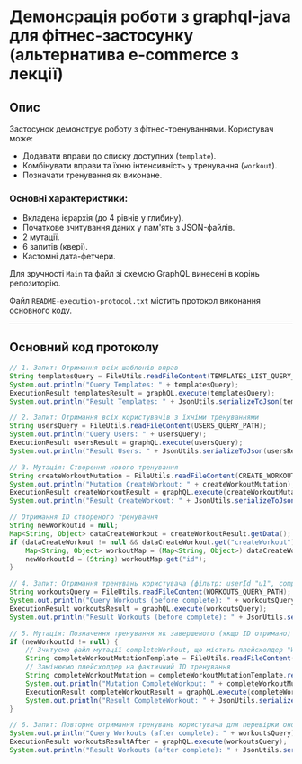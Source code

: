 # Демонсрація роботи з graphql-java для фітнес-застосунку (альтернатива e-commerce з лекції)

## Опис

Застосунок демонструє роботу з фітнес-тренуваннями. Користувач може:

- Додавати вправи до списку доступних (`template`).
- Комбінувати вправи та їхню інтенсивність у тренування (`workout`).
- Позначати тренування як виконане.

### Основні характеристики:
- Вкладена ієрархія (до 4 рівнів у глибину).
- Початкове зчитування даних у пам'ять з JSON-файлів.
- 2 мутації.
- 6 запитів (квері).
- Кастомні дата-фетчери.

Для зручності `Main` та файл зі схемою GraphQL винесені в корінь репозиторію.

Файл `README-execution-protocol.txt` містить протокол виконання основного коду.

---

## Основний код протоколу

```java
// 1. Запит: Отримання всіх шаблонів вправ
String templatesQuery = FileUtils.readFileContent(TEMPLATES_LIST_QUERY_PATH);
System.out.println("Query Templates: " + templatesQuery);
ExecutionResult templatesResult = graphQL.execute(templatesQuery);
System.out.println("Result Templates: " + JsonUtils.serializeToJson(templatesResult.toSpecification()));

// 2. Запит: Отримання всіх користувачів з їхніми тренуваннями
String usersQuery = FileUtils.readFileContent(USERS_QUERY_PATH);
System.out.println("Query Users: " + usersQuery);
ExecutionResult usersResult = graphQL.execute(usersQuery);
System.out.println("Result Users: " + JsonUtils.serializeToJson(usersResult.toSpecification()));

// 3. Мутація: Створення нового тренування
String createWorkoutMutation = FileUtils.readFileContent(CREATE_WORKOUT_MUTATION_PATH);
System.out.println("Mutation CreateWorkout: " + createWorkoutMutation);
ExecutionResult createWorkoutResult = graphQL.execute(createWorkoutMutation);
System.out.println("Result CreateWorkout: " + JsonUtils.serializeToJson(createWorkoutResult.toSpecification()));

// Отримання ID створеного тренування
String newWorkoutId = null;
Map<String, Object> dataCreateWorkout = createWorkoutResult.getData();
if (dataCreateWorkout != null && dataCreateWorkout.get("createWorkout") instanceof Map) {
    Map<String, Object> workoutMap = (Map<String, Object>) dataCreateWorkout.get("createWorkout");
    newWorkoutId = (String) workoutMap.get("id");
}

// 4. Запит: Отримання тренувань користувача (фільтр: userId "u1", completed false)
String workoutsQuery = FileUtils.readFileContent(WORKOUTS_QUERY_PATH);
System.out.println("Query Workouts (before complete): " + workoutsQuery);
ExecutionResult workoutsResult = graphQL.execute(workoutsQuery);
System.out.println("Result Workouts (before complete): " + JsonUtils.serializeToJson(workoutsResult.toSpecification()));

// 5. Мутація: Позначення тренування як завершеного (якщо ID отримано)
if (newWorkoutId != null) {
    // Зчитуємо файл мутації completeWorkout, що містить плейсхолдер "WORKOUT_ID_PLACEHOLDER"
    String completeWorkoutMutationTemplate = FileUtils.readFileContent(COMPLETE_WORKOUT_MUTATION_PATH);
    // Замінюємо плейсхолдер на фактичний ID тренування
    String completeWorkoutMutation = completeWorkoutMutationTemplate.replace("WORKOUT_ID_PLACEHOLDER", newWorkoutId);
    System.out.println("Mutation CompleteWorkout: " + completeWorkoutMutation);
    ExecutionResult completeWorkoutResult = graphQL.execute(completeWorkoutMutation);
    System.out.println("Result CompleteWorkout: " + JsonUtils.serializeToJson(completeWorkoutResult.toSpecification()));
}

// 6. Запит: Повторне отримання тренувань користувача для перевірки оновлення
System.out.println("Query Workouts (after complete): " + workoutsQuery);
ExecutionResult workoutsResultAfter = graphQL.execute(workoutsQuery);
System.out.println("Result Workouts (after complete): " + JsonUtils.serializeToJson(workoutsResultAfter.toSpecification()));
